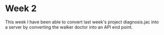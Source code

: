 # Week 2
This week I have been able to convert last week's project diagnosis.jac into a server by converting the walker doctor into an API end point.
